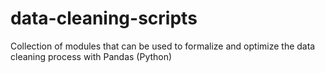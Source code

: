 # data-cleaning-scripts
Collection of modules that can be used to formalize and optimize the data cleaning process with Pandas (Python)
